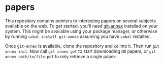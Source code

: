 papers
======
This repository contains pointers to interesting papers on several subjects available on the web. To get started, you'll need [git-annex](https://git-annex.branchable.com) installed on your system. This might be available using your package manager, or otherwise by running `cabal install git-annex` assuming you have `cabal` installed.

Once `git-annex` is available, clone the repository and `cd` into it. Then run `git annex init`. Now call `git annex get` to start downloading *all* papers, or `git annex path/to/file.pdf` to only retrieve a single paper.
